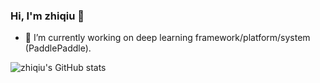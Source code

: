 ### Hi, I'm zhiqiu 👋

- 🔭 I’m currently working on deep learning framework/platform/system (PaddlePaddle).

![zhiqiu's GitHub stats](https://github-readme-stats.vercel.app/api?username=zhiqiu)

<!--
**zhiqiu/zhiqiu** is a ✨ _special_ ✨ repository because its `README.md` (this file) appears on your GitHub profile.

Here are some ideas to get you started:

- 🔭 I’m currently working on ...
- 🌱 I’m currently learning ...
- 👯 I’m looking to collaborate on ...
- 🤔 I’m looking for help with ...
- 💬 Ask me about ...
- 📫 How to reach me: ...
- 😄 Pronouns: ...
- ⚡ Fun fact: ...
-->
